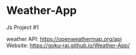 # Weather-App
Js Project #1

weather API: https://openweathermap.org/api <BR>
Website: https://goku-raj.github.io/Weather-App/
